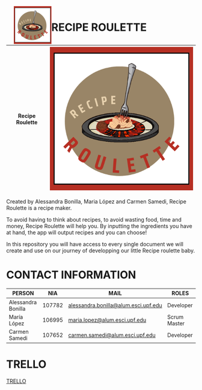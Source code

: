 <div style="float: left; margin-left: 20px;">
    <img src="https://github.com/carmensat/RECIPE-ROULETTE/blob/main/IMAGE_RESOURCES/WELLWRITTENLOGO.png?raw=true" alt="RECIPE ROULETTE" width="100px" />
</div>

# RECIPE ROULETTE

| Recipe Roulette                                   | ![RECIPE ROULETTE](https://github.com/carmensat/RECIPE-ROULETTE/blob/main/IMAGE_RESOURCES/WELLWRITTENLOGO.png?raw=true) |
|--------------------------------------------------|-----------------------------------------------------------------------------------|

Created by Alessandra Bonilla, Maria López and Carmen Samedi, Recipe Roulette is a recipe maker. 

To avoid having to think about recipes, to avoid wasting food, time and money, Recipe Roulette will help you. 
By inputting the ingredients you have at hand, the app will output recipes and you can choose! 

In this repository you will have access to every single document we will create and use on our journey of developping our 
little Recipe roulette baby. 


# CONTACT INFORMATION

| PERSON | NIA | MAIL | ROLES |
| ------ | --- | ---- | ----- |
| Alessandra Bonilla| 107782| <alessandra.bonilla@alum.esci.upf.edu> | Developer | 
| María López | 106995 | <maria.lopez@alum.esci.upf.edu> | Scrum Master |
| Carmen Samedi | 107652 | <carmen.samedi@alum.esci.upf.edu> | Developer |

# TRELLO
  [TRELLO](https://trello.com/b/12HNlFAm/recipe-roulette)
  
